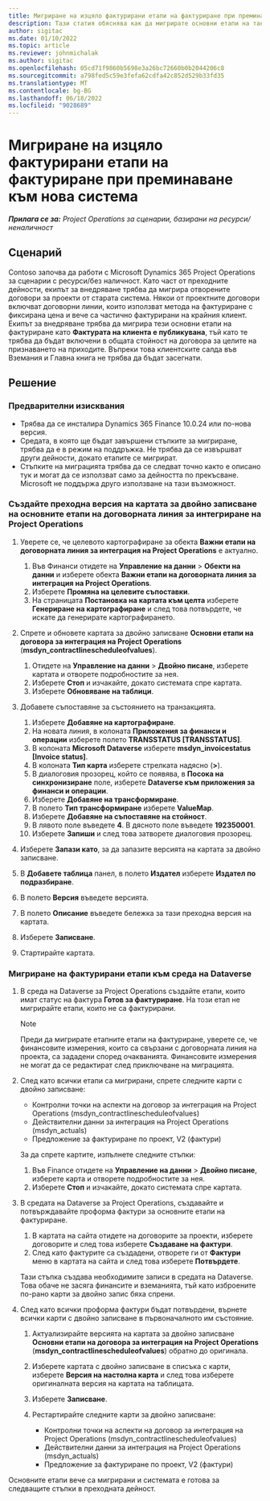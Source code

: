 ```yaml
---
title: Мигриране на изцяло фактурирани етапи на фактуриране при преминаване към нова система
description: Тази статия обяснява как да мигрирате основни етапи на таксуване с фиксирана цена, които са били фактурирани на клиента за отворени договори за проекти преди датата на пускане в действие.
author: sigitac
ms.date: 01/10/2022
ms.topic: article
ms.reviewer: johnmichalak
ms.author: sigitac
ms.openlocfilehash: 05cd71f9860b5698e3a26bc72660b0b2044206c8
ms.sourcegitcommit: a798fed5c59e3fefa62cdfa42c852d529b33fd35
ms.translationtype: MT
ms.contentlocale: bg-BG
ms.lasthandoff: 06/18/2022
ms.locfileid: "9028689"
---
```

# <a name="migrate-fully-invoiced-billing-milestones-at-cutover"></a>Мигриране на изцяло фактурирани етапи на фактуриране при преминаване към нова система

_**Прилага се за:** Project Operations за сценарии, базирани на ресурси/неналичност_

## <a name="scenario"></a>Сценарий

Contoso започва да работи с Microsoft Dynamics 365 Project Operations за сценарии с ресурси/без наличност. Като част от преходните дейности, екипът за внедряване трябва да мигрира отворените договори за проекти от старата система. Някои от проектните договори включват договорни линии, които използват метода на фактуриране с фиксирана цена и вече са частично фактурирани на крайния клиент. Екипът за внедряване трябва да мигрира тези основни етапи на фактуриране като **Фактурата на клиента е публикувана**, тъй като те трябва да бъдат включени в общата стойност на договора за целите на признаването на приходите. Въпреки това клиентските салда във Вземания и Главна книга не трябва да бъдат засегнати.

## <a name="solution"></a>Решение

### <a name="prerequisites"></a>Предварителни изисквания

- Трябва да се инсталира Dynamics 365 Finance 10.0.24 или по-нова версия.
- Средата, в която ще бъдат завършени стъпките за мигриране, трябва да е в режим на поддръжка. Не трябва да се извършват други дейности, докато етапите се мигрират.
- Стъпките на миграцията трябва да се следват точно както е описано тук и могат да се използват само за дейността по прекъсване. Microsoft не поддържа друго използване на тази възможност.

### <a name="create-a-cutover-version-of-the-project-operations-integration-contract-line-milestones-dual-write-map"></a>Създайте преходна версия на картата за двойно записване на основните етапи на договорната линия за интегриране на Project Operations 

1. Уверете се, че целевото картографиране за обекта **Важни етапи на договорната линия за интеграция на Project Operations** е актуално. 

    1. Във Финанси отидете на **Управление на данни** \> **Обекти на данни** и изберете обекта **Важни етапи на договорната линия за интеграция на Project Operations**. 
    2. Изберете **Промяна на целевите съпоставки**. 
    3. На страницата **Постановка на картата към целта** изберете **Генериране на картографиране** и след това потвърдете, че искате да генерирате картографирането.

2. Спрете и обновете картата за двойно записване **Основни етапи на договора за интеграция на Project Operations** (**msdyn\_contractlinescheduleofvalues**). 

    1. Отидете на **Управление на данни** \> **Двойно писане**, изберете картата и отворете подробностите за нея. 
    2. Изберете **Стоп** и изчакайте, докато системата спре картата. 
    3. Изберете **Обновяване на таблици**.

3. Добавете съпоставяне за състоянието на транзакцията.

    1. Изберете **Добавяне на картографиране**.
    2. На новата линия, в колоната **Приложения за финанси и операции** изберете полето **TRANSSTATUS \[TRANSSTATUS\]**.
    3. В колоната **Microsoft Dataverse** изберете **msdyn\_invoicestatus \[Invoice status\]**.
    4. В колоната **Тип карта** изберете стрелката надясно (**\>**).
    5. В диалоговия прозорец, който се появява, в **Посока на синхронизиране** поле, изберете **Dataverse към приложения за финанси и операции**.
    6. Изберете **Добавяне на трансформиране**.
    7. В полето **Тип трансформиране** изберете **ValueMap**.
    8. Изберете **Добавяне на съпоставяне на стойност**.
    9. В лявото поле въведете **4**. В дясното поле въведете **192350001**. 
    10. Изберете **Запиши** и след това затворете диалоговия прозорец.

4. Изберете **Запази като**, за да запазите версията на картата за двойно записване. 
5. В **Добавете таблица** панел, в полето **Издател** изберете **Издател по подразбиране**.
6. В полето **Версия** въведете версията.
7. В полето **Описание** въведете бележка за тази преходна версия на картата. 
8. Изберете **Записване**.
9. Стартирайте картата.

### <a name="migrate-invoiced-milestones-to-the-dataverse-environment"></a>Мигриране на фактурирани етапи към среда на Dataverse

1. В среда на Dataverse за Project Operations създайте етапи, които имат статус на фактура **Готов за фактуриране**. На този етап не мигрирайте етапи, които не са фактурирани.

    > [!NOTE]
    > Преди да мигрирате етапните етапи на фактуриране, уверете се, че финансовите измерения, които са свързани с договорната линия на проекта, са зададени според очакванията. Финансовите измерения не могат да се редактират след приключване на миграцията.

2. След като всички етапи са мигрирани, спрете следните карти с двойно записване:

    - Контролни точки на аспекти на договор за интеграция на Project Operations (msdyn\_contractlinescheduleofvalues)
    - Действителни данни за интеграция на Project Operations (msdyn\_actuals)
    - Предложение за фактуриране по проект, V2 (фактури)

    За да спрете картите, изпълнете следните стъпки:

    1. Във Finance отидете на **Управление на данни** \> **Двойно писане**, изберете карта и отворете подробностите за нея.
    2. Изберете **Стоп** и изчакайте, докато системата спре картата.

3. В средата на Dataverse за Project Operations, създавайте и потвърждавайте проформа фактури за основните етапи на фактуриране. 

    1. В картата на сайта отидете на договорите за проекти, изберете договорите и след това изберете **Създаване на фактури**.
    2. След като фактурите са създадени, отворете ги от **Фактури** меню в картата на сайта и след това изберете **Потвърдете**.

    Тази стъпка създава необходимите записи в средата на Dataverse. Това обаче не засяга финансите и вземанията, тъй като изброените по-рано карти за двойно запис бяха спрени.

4. След като всички проформа фактури бъдат потвърдени, върнете всички карти с двойно записване в първоначалното им състояние.

    1. Актуализирайте версията на картата за двойно записване **Основни етапи на договора за интеграция на Project Operations** (**msdyn\_contractlinescheduleofvalues**) обратно до оригинала. 
    2. Изберете картата с двойно записване в списъка с карти, изберете **Версия на настолна карта** и след това изберете оригиналната версия на картата на таблицата.
    3. Изберете **Записване**.
    4. Рестартирайте следните карти за двойно записване:

        - Контролни точки на аспекти на договор за интеграция на Project Operations (msdyn\_contractlinescheduleofvalues)
        - Действителни данни за интеграция на Project Operations (msdyn\_actuals)
        - Предложение за фактуриране по проект, V2 (фактури)

Основните етапи вече са мигрирани и системата е готова за следващите стъпки в преходната дейност.
